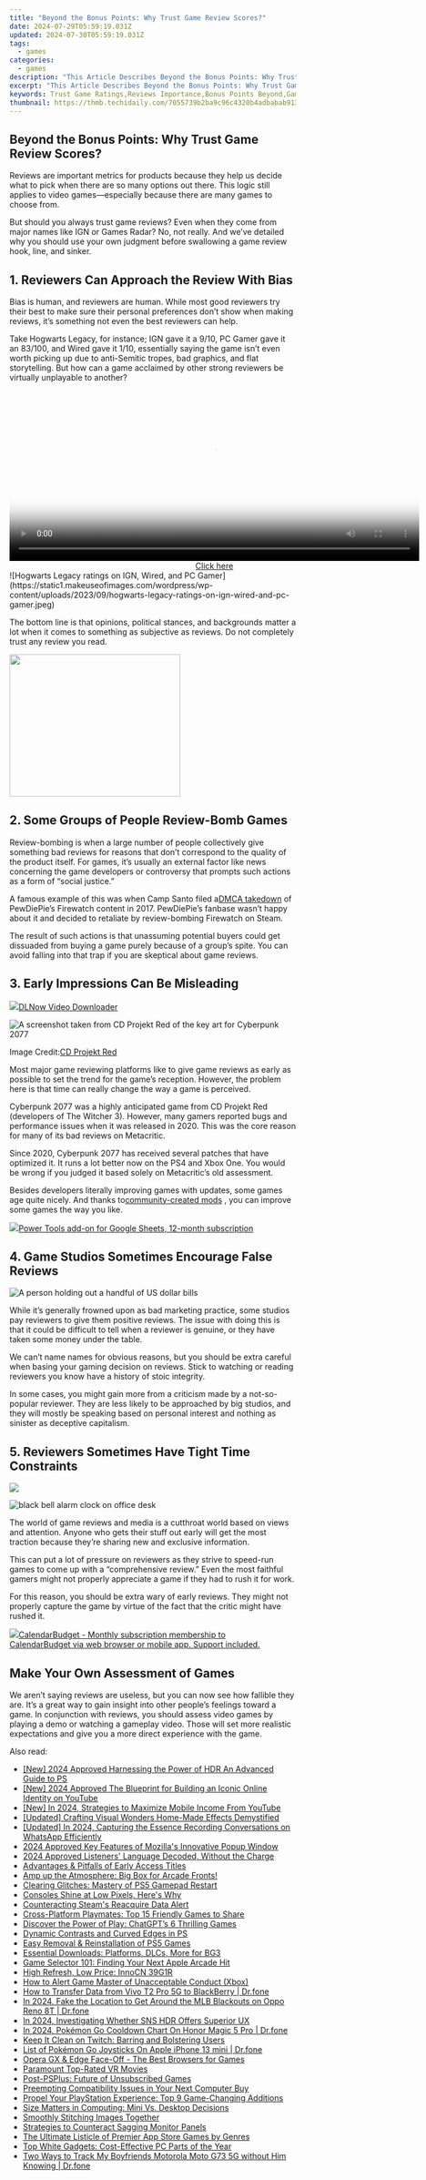 ```yaml
---
title: "Beyond the Bonus Points: Why Trust Game Review Scores?"
date: 2024-07-29T05:59:19.031Z
updated: 2024-07-30T05:59:19.031Z
tags:
  - games
categories:
  - games
description: "This Article Describes Beyond the Bonus Points: Why Trust Game Review Scores?"
excerpt: "This Article Describes Beyond the Bonus Points: Why Trust Game Review Scores?"
keywords: Trust Game Ratings,Reviews Importance,Bonus Points Beyond,Gaming Trust Metrics,Game Review Significance,Score Dependability,Evaluating Games Wisely
thumbnail: https://thmb.techidaily.com/7055739b2ba9c96c4320b4adbabab9131b89b7fc1348792ff9e2250cf6de872e.jpg
---
```


## Beyond the Bonus Points: Why Trust Game Review Scores?

 Reviews are important metrics for products because they help us decide what to pick when there are so many options out there. This logic still applies to video games—especially because there are many games to choose from.

 But should you always trust game reviews? Even when they come from major names like IGN or Games Radar? No, not really. And we’ve detailed why you should use your own judgment before swallowing a game review hook, line, and sinker.

## 1\. Reviewers Can Approach the Review With Bias

 Bias is human, and reviewers are human. While most good reviewers try their best to make sure their personal preferences don’t show when making reviews, it’s something not even the best reviewers can help.

 Take Hogwarts Legacy, for instance; IGN gave it a 9/10, PC Gamer gave it an 83/100, and Wired gave it 1/10, essentially saying the game isn’t even worth picking up due to anti-Semitic tropes, bad graphics, and flat storytelling. But how can a game acclaimed by other strong reviewers be virtually unplayable to another?

<!-- affiliate ads begin -->
<span id="1993652">
					<video width="720" height="300" style="cursor:pointer"
           poster="//a.impactradius-go.com/display-clicktoplayimage/1993652.jpeg"
           onclick="if(!this.playClicked){this.play();this.setAttribute('controls',true);this.playClicked=true;}">
	   <source src="//a.impactradius-go.com/display-ad/22993-1993652">
	   <img src="//a.impactradius-go.com/display-clicktoplayimage/1993652.jpeg" style="border: none; height: 100%; width: 100%; object-fit: contain">
	</video>
	<div style="width:720px;text-align:center"><a href="javascript:window.open(decodeURIComponent('https%3A%2F%2Fhomestyler.sjv.io%2Fc%2F5597632%2F1993652%2F22993'), '_blank');void(0);">Click here</a></div>
</span>
<img height="0" width="0" src="https://imp.pxf.io/i/5597632/1993652/22993" style="position:absolute;visibility:hidden;" border="0" />
<!-- affiliate ads end -->
![Hogwarts Legacy ratings on IGN, Wired, and PC Gamer](https://static1.makeuseofimages.com/wordpress/wp-content/uploads/2023/09/hogwarts-legacy-ratings-on-ign-wired-and-pc-gamer.jpeg)

 The bottom line is that opinions, political stances, and backgrounds matter a lot when it comes to something as subjective as reviews. Do not completely trust any review you read.

<!-- affiliate ads begin -->
<a href="https://printrendy.pxf.io/c/5597632/1453721/17020" target="_top" id="1453721"><img src="//a.impactradius-go.com/display-ad/17020-1453721" border="0" alt="" width="300" height="250"/></a><img height="0" width="0" src="https://imp.pxf.io/i/5597632/1453721/17020" style="position:absolute;visibility:hidden;" border="0" />
<!-- affiliate ads end -->
## 2\. Some Groups of People Review-Bomb Games

 Review-bombing is when a large number of people collectively give something bad reviews for reasons that don’t correspond to the quality of the product itself. For games, it’s usually an external factor like news concerning the game developers or controversy that prompts such actions as a form of “social justice.”

 A famous example of this was when Camp Santo filed a[DMCA takedown](https://www.makeuseof.com/what-is-dmca-meaning/) of PewDiePie’s Firewatch content in 2017\. PewDiePie’s fanbase wasn’t happy about it and decided to retaliate by review-bombing Firewatch on Steam.

 The result of such actions is that unassuming potential buyers could get dissuaded from buying a game purely because of a group’s spite. You can avoid falling into that trap if you are skeptical about game reviews.

## 3\. Early Impressions Can Be Misleading

<!-- affiliate ads begin -->
<a href="https://secure.2checkout.com/order/checkout.php?PRODS=4712430&QTY=1&AFFILIATE=108875&CART=1"><img src="https://secure.avangate.com/images/merchant/c404a5adbf90e09631678b13b05d9d7a/products/dlnow_256.png" border="0">DLNow Video Downloader</a>
<!-- affiliate ads end -->
![A screenshot taken from CD Projekt Red of the key art for Cyberpunk 2077](https://static1.makeuseofimages.com/wordpress/wp-content/uploads/2023/03/cyberpunk-2077-key-art.jpg)

 Image Credit:[CD Projekt Red](https://www.cdprojektred.com/en/our-games)

 Most major game reviewing platforms like to give game reviews as early as possible to set the trend for the game’s reception. However, the problem here is that time can really change the way a game is perceived.

 Cyberpunk 2077 was a highly anticipated game from CD Projekt Red (developers of The Witcher 3). However, many gamers reported bugs and performance issues when it was released in 2020\. This was the core reason for many of its bad reviews on Metacritic.

 Since 2020, Cyberpunk 2077 has received several patches that have optimized it. It runs a lot better now on the PS4 and Xbox One. You would be wrong if you judged it based solely on Metacritic’s old assessment.

 Besides developers literally improving games with updates, some games age quite nicely. And thanks to[community-created mods](https://www.makeuseof.com/mods-video-games/) , you can improve some games the way you like.

<!-- affiliate ads begin -->
<a href="https://secure.2checkout.com/order/checkout.php?PRODS=4721564&QTY=1&AFFILIATE=108875&CART=1"><img src="https://secure.avangate.com/images/merchant/c14a8df1e1b4d5297e9cb30cb34d5a00/products/copy_power-tools-48.png" border="0">Power Tools add-on for Google Sheets, 12-month subscription</a>
<!-- affiliate ads end -->
## 4\. Game Studios Sometimes Encourage False Reviews

![A person holding out a handful of US dollar bills](https://static1.makeuseofimages.com/wordpress/wp-content/uploads/2023/04/person-holding-money.jpg)

 While it’s generally frowned upon as bad marketing practice, some studios pay reviewers to give them positive reviews. The issue with doing this is that it could be difficult to tell when a reviewer is genuine, or they have taken some money under the table.

 We can’t name names for obvious reasons, but you should be extra careful when basing your gaming decision on reviews. Stick to watching or reading reviewers you know have a history of stoic integrity.

 In some cases, you might gain more from a criticism made by a not-so-popular reviewer. They are less likely to be approached by big studios, and they will mostly be speaking based on personal interest and nothing as sinister as deceptive capitalism.

## 5\. Reviewers Sometimes Have Tight Time Constraints

<!-- affiliate ads begin -->
<a href="https://secure.2checkout.com/order/checkout.php?PRODS=35038891&QTY=1&AFFILIATE=108875&CART=1"><img src="https://www.dupinout.com/wp-content/uploads/2021/12/DupInOut-New-Duplicate-Scan-Tab.png" border="0"></a>
<!-- affiliate ads end -->
![black bell alarm clock on office desk](https://thmb.techidaily.com/2b0be1d254da9a28eb7fb0462b3c66de235332cf8b2fab4ba3941b84a9d75cac.jpg)

 The world of game reviews and media is a cutthroat world based on views and attention. Anyone who gets their stuff out early will get the most traction because they’re sharing new and exclusive information.

 This can put a lot of pressure on reviewers as they strive to speed-run games to come up with a “comprehensive review.” Even the most faithful gamers might not properly appreciate a game if they had to rush it for work.

 For this reason, you should be extra wary of early reviews. They might not properly capture the game by virtue of the fact that the critic might have rushed it.

<!-- affiliate ads begin -->
<a href="https://secure.2checkout.com/order/checkout.php?PRODS=37701530&QTY=1&AFFILIATE=108875&CART=1"><img src="https://secure.avangate.com/images/merchant/6fe0c81e3f9438db11ebbfba6c5ce460/products/copy_cbLogo_with_text_blue.png" border="0">CalendarBudget - Monthly subscription membership to CalendarBudget via web browser or mobile app. Support included. </a>
<!-- affiliate ads end -->
## Make Your Own Assessment of Games

 We aren’t saying reviews are useless, but you can now see how fallible they are. It’s a great way to gain insight into other people’s feelings toward a game. In conjunction with reviews, you should assess video games by playing a demo or watching a gameplay video. Those will set more realistic expectations and give you a more direct experience with the game.


<ins class="adsbygoogle"
     style="display:block"
     data-ad-format="autorelaxed"
     data-ad-client="ca-pub-7571918770474297"
     data-ad-slot="1223367746"></ins>



<ins class="adsbygoogle"
     style="display:block"
     data-ad-client="ca-pub-7571918770474297"
     data-ad-slot="8358498916"
     data-ad-format="auto"
     data-full-width-responsive="true"></ins>

<span class="atpl-alsoreadstyle">Also read:</span>
<div><ul>
<li><a href="https://fox-info.techidaily.com/new-2024-approved-harnessing-the-power-of-hdr-an-advanced-guide-to-ps/"><u>[New] 2024 Approved  Harnessing the Power of HDR  An Advanced Guide to PS</u></a></li>
<li><a href="https://youtube-blog.techidaily.com/024-approved-the-blueprint-for-building-an-iconic-online-identity-on-youtube/"><u>[New] 2024 Approved  The Blueprint for Building an Iconic Online Identity on YouTube</u></a></li>
<li><a href="https://youtube-tips.techidaily.com/n-2024-strategies-to-maximize-mobile-income-from-youtube/"><u>[New] In 2024, Strategies to Maximize Mobile Income From YouTube</u></a></li>
<li><a href="https://youtube-lab.techidaily.com/ed-crafting-visual-wonders-home-made-effects-demystified/"><u>[Updated] Crafting Visual Wonders  Home-Made Effects Demystified</u></a></li>
<li><a href="https://video-screen-grab.techidaily.com/updated-in-2024-capturing-the-essence-recording-conversations-on-whatsapp-efficiently/"><u>[Updated] In 2024, Capturing the Essence  Recording Conversations on WhatsApp Efficiently</u></a></li>
<li><a href="https://fox-info.techidaily.com/2024-approved-key-features-of-mozillas-innovative-popup-window/"><u>2024 Approved  Key Features of Mozilla's Innovative Popup Window</u></a></li>
<li><a href="https://article-tips.techidaily.com/2024-approved-listeners-language-decoded-without-the-charge/"><u>2024 Approved  Listeners' Language Decoded, Without the Charge</u></a></li>
<li><a href="https://games-able.techidaily.com/advantages-and-pitfalls-of-early-access-titles/"><u>Advantages & Pitfalls of Early Access Titles</u></a></li>
<li><a href="https://games-able.techidaily.com/1719169261659-amp-up-the-atmosphere-big-box-for-arcade-fronts/"><u>Amp up the Atmosphere: Big Box for Arcade Fronts!</u></a></li>
<li><a href="https://games-able.techidaily.com/clearing-glitches-mastery-of-ps5-gamepad-restart/"><u>Clearing Glitches: Mastery of PS5 Gamepad Restart</u></a></li>
<li><a href="https://games-able.techidaily.com/consoles-shine-at-low-pixels-heres-why/"><u>Consoles Shine at Low Pixels, Here's Why</u></a></li>
<li><a href="https://games-able.techidaily.com/counteracting-steams-reacquire-data-alert/"><u>Counteracting Steam's Reacquire Data Alert</u></a></li>
<li><a href="https://games-able.techidaily.com/cross-platform-playmates-top-15-friendly-games-to-share/"><u>Cross-Platform Playmates: Top 15 Friendly Games to Share</u></a></li>
<li><a href="https://games-able.techidaily.com/discover-the-power-of-play-chatgpts-6-thrilling-games/"><u>Discover the Power of Play: ChatGPT’s 6 Thrilling Games</u></a></li>
<li><a href="https://extra-hints.techidaily.com/dynamic-contrasts-and-curved-edges-in-ps/"><u>Dynamic Contrasts and Curved Edges in PS</u></a></li>
<li><a href="https://games-able.techidaily.com/easy-removal-and-reinstallation-of-ps5-games/"><u>Easy Removal & Reinstallation of PS5 Games</u></a></li>
<li><a href="https://games-able.techidaily.com/essential-downloads-platforms-dlcs-more-for-bg3/"><u>Essential Downloads: Platforms, DLCs, More for BG3</u></a></li>
<li><a href="https://games-able.techidaily.com/game-selector-101-finding-your-next-apple-arcade-hit/"><u>Game Selector 101: Finding Your Next Apple Arcade Hit</u></a></li>
<li><a href="https://games-able.techidaily.com/high-refresh-low-price-innocn-39g1r/"><u>High Refresh, Low Price: InnoCN 39G1R</u></a></li>
<li><a href="https://games-able.techidaily.com/how-to-alert-game-master-of-unacceptable-conduct-xbox/"><u>How to Alert Game Master of Unacceptable Conduct (Xbox)</u></a></li>
<li><a href="https://android-transfer.techidaily.com/how-to-transfer-data-from-vivo-t2-pro-5g-to-blackberry-drfone-by-drfone-transfer-from-android-transfer-from-android/"><u>How to Transfer Data from Vivo T2 Pro 5G to BlackBerry | Dr.fone</u></a></li>
<li><a href="https://review-topics.techidaily.com/in-2024-fake-the-location-to-get-around-the-mlb-blackouts-on-oppo-reno-8t-drfone-by-drfone-virtual-android/"><u>In 2024, Fake the Location to Get Around the MLB Blackouts on Oppo Reno 8T | Dr.fone</u></a></li>
<li><a href="https://some-guidance.techidaily.com/in-2024-investigating-whether-sns-hdr-offers-superior-ux/"><u>In 2024, Investigating Whether SNS HDR Offers Superior UX</u></a></li>
<li><a href="https://pokemon-go-android.techidaily.com/in-2024-pokemon-go-cooldown-chart-on-honor-magic-5-pro-drfone-by-drfone-virtual-android/"><u>In 2024, Pokémon Go Cooldown Chart On Honor Magic 5 Pro | Dr.fone</u></a></li>
<li><a href="https://games-able.techidaily.com/keep-it-clean-on-twitch-barring-and-bolstering-users/"><u>Keep It Clean on Twitch: Barring and Bolstering Users</u></a></li>
<li><a href="https://ios-pokemon-go.techidaily.com/list-of-pokemon-go-joysticks-on-apple-iphone-13-mini-drfone-by-drfone-virtual-ios/"><u>List of Pokémon Go Joysticks On Apple iPhone 13 mini | Dr.fone</u></a></li>
<li><a href="https://games-able.techidaily.com/opera-gx-and-edge-face-off-the-best-browsers-for-games/"><u>Opera GX & Edge Face-Off - The Best Browsers for Games</u></a></li>
<li><a href="https://extra-resources.techidaily.com/paramount-top-rated-vr-movies/"><u>Paramount Top-Rated VR Movies</u></a></li>
<li><a href="https://games-able.techidaily.com/post-psplus-future-of-unsubscribed-games/"><u>Post-PSPlus: Future of Unsubscribed Games</u></a></li>
<li><a href="https://games-able.techidaily.com/preempting-compatibility-issues-in-your-next-computer-buy/"><u>Preempting Compatibility Issues in Your Next Computer Buy</u></a></li>
<li><a href="https://games-able.techidaily.com/propel-your-playstation-experience-top-9-game-changing-additions/"><u>Propel Your PlayStation Experience: Top 9 Game-Changing Additions</u></a></li>
<li><a href="https://games-able.techidaily.com/size-matters-in-computing-mini-vs-desktop-decisions/"><u>Size Matters in Computing: Mini Vs. Desktop Decisions</u></a></li>
<li><a href="https://extra-hints.techidaily.com/smoothly-stitching-images-together/"><u>Smoothly Stitching Images Together</u></a></li>
<li><a href="https://games-able.techidaily.com/strategies-to-counteract-sagging-monitor-panels/"><u>Strategies to Counteract Sagging Monitor Panels</u></a></li>
<li><a href="https://games-able.techidaily.com/the-ultimate-listicle-of-premier-app-store-games-by-genres/"><u>The Ultimate Listicle of Premier App Store Games by Genres</u></a></li>
<li><a href="https://games-able.techidaily.com/top-white-gadgets-cost-effective-pc-parts-of-the-year/"><u>Top White Gadgets: Cost-Effective PC Parts of the Year</u></a></li>
<li><a href="https://android-location-track.techidaily.com/two-ways-to-track-my-boyfriends-motorola-moto-g73-5g-without-him-knowing-drfone-by-drfone-virtual-android/"><u>Two Ways to Track My Boyfriends Motorola Moto G73 5G without Him Knowing | Dr.fone</u></a></li>
</ul></div>
